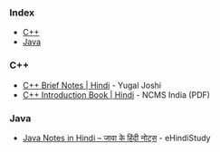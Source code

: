 ### Index

* [C++](#cpp)
* [Java](#java)


### <a id="cpp"></a>C++

* [C++ Brief Notes \| Hindi](https://ehindistudy.com/2020/12/01/cpp-notes-in-hindi/) - Yugal Joshi
* [C++ Introduction Book \| Hindi](https://ncsmindia.com/wp-content/uploads/2012/04/c++-hindi.pdf) - NCMS India (PDF)


### Java

* [Java Notes in Hindi – जावा के हिंदी नोट्स](https://ehindistudy.com/2020/12/05/java-notes-in-hindi) - eHindiStudy
